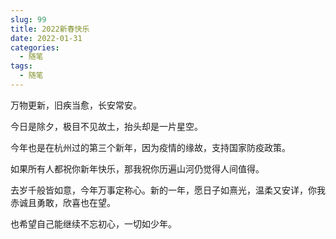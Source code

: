 ```yaml
---
slug: 99
title: 2022新春快乐
date: 2022-01-31
categories: 
  - 随笔
tags: 
  - 随笔
---
```


万物更新，旧疾当愈，长安常安。



今日是除夕，极目不见故土，抬头却是一片星空。

今年也是在杭州过的第三个新年，因为疫情的缘故，支持国家防疫政策。

如果所有人都祝你新年快乐，那我祝你历遍山河仍觉得人间值得。

去岁千般皆如意，今年万事定称心。新的一年，愿日子如熹光，温柔又安详，你我赤诚且勇敢，欣喜也在望。

也希望自己能继续不忘初心，一切如少年。